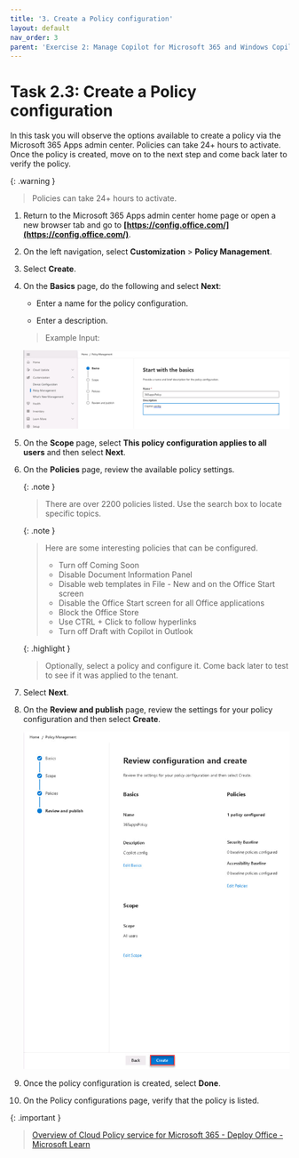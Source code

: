 ```yaml
---
title: '3. Create a Policy configuration'
layout: default
nav_order: 3
parent: 'Exercise 2: Manage Copilot for Microsoft 365 and Windows Copilot'
---
```


# Task 2.3: Create a Policy configuration 


In this task you will observe the options available to create a policy via the Microsoft 365 Apps admin center. Policies can take 24+ hours to activate. Once the policy is created, move on to the next step and come back later to verify the policy.  

  {: .warning }
  > Policies can take 24+ hours to activate.  

    
1. Return to the Microsoft 365 Apps admin center home page or open a new browser tab and go to **[https://config.office.com/](https://config.office.com/)**. 

1. On the left navigation, select **Customization** > **Policy Management**.  

1. Select **Create**. 

1. On the **Basics** page, do the following and select **Next**: 

    - Enter a name for the policy configuration.  

    - Enter a description.
      
    > Example Input: 

    ![b10.jpg](../media/b10.jpg) 

 

1. On the **Scope** page, select **This policy configuration applies to all users** and then select **Next**. 

 

1. On the **Policies** page, review the available policy settings. 

 
    {: .note }
    > There are over 2200 policies listed. Use the search box to locate specific topics. 

 
    {: .note }
    > Here are some interesting policies that can be configured.    
    > - Turn off Coming Soon
    > - Disable Document Information Panel
    > - Disable web templates in File - New and on the Office Start screen
    > - Disable the Office Start screen for all Office applications
    > - Block the Office Store
    > - Use CTRL + Click to follow hyperlinks
    > - Turn off Draft with Copilot in Outlook 
 
    {: .highlight }
    > Optionally, select a policy and configure it. Come back later to test to see if it was applied to the tenant.  

1. Select **Next**.     

1. On the **Review and publish** page, review the settings for your policy configuration and then select **Create**. 

    ![b11.jpg](../media/b11.jpg) 

1. Once the policy configuration is created, select **Done**. 

1. On the Policy configurations page, verify that the policy is listed. 
 
{: .important }
> [Overview of Cloud Policy service for Microsoft 365 - Deploy Office - Microsoft Learn](https://learn.microsoft.com/en-us/deployoffice/admincenter/overview-cloud-policy) 

 

